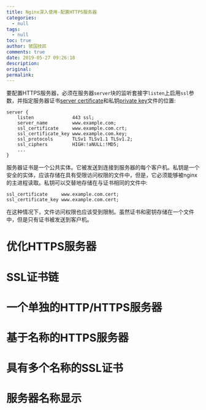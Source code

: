 ```yaml
---
title: Nginx深入使用-配置HTTPS服务器
categories:
  - null
tags:
  - null
toc: true
author: 虢国技匠
comments: true
date: 2019-05-27 09:26:18
description:
original:
permalink:
---
```


要配置HTTPS服务器，必须在服务器`server`块的监听套接字`listen`上启用`ssl`参数，并指定服务器证书[server certificate](http://nginx.org/en/docs/http/ngx_http_ssl_module.html#ssl_certificate)和私钥[private key](http://nginx.org/en/docs/http/ngx_http_ssl_module.html#ssl_certificate_key)文件的位置:
```nginx
server {
    listen              443 ssl;
    server_name         www.example.com;
    ssl_certificate     www.example.com.crt;
    ssl_certificate_key www.example.com.key;
    ssl_protocols       TLSv1 TLSv1.1 TLSv1.2;
    ssl_ciphers         HIGH:!aNULL:!MD5;
    ...
}
```

服务器证书是一个公共实体。它被发送到连接到服务器的每个客户机。私钥是一个安全的实体，应该存储在具有受限访问权限的文件中，但是，它必须能够被nginx的主进程读取。私钥可以交替地存储在与证书相同的文件中:
```nginx
ssl_certificate     www.example.com.cert;
ssl_certificate_key www.example.com.cert;
```
在这种情况下，文件访问权限也应该受到限制。虽然证书和密钥存储在一个文件中，但是只有证书被发送到客户机。



<!-- more -->

# 优化HTTPS服务器

# SSL证书链

# 一个单独的HTTP/HTTPS服务器


# 基于名称的HTTPS服务器

# 具有多个名称的SSL证书

# 服务器名称显示